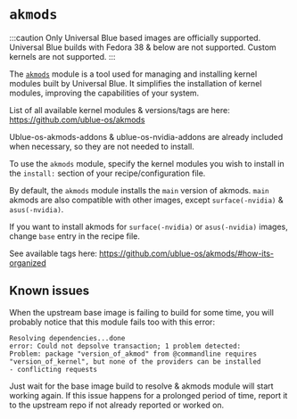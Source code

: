 # `akmods`

:::caution
Only Universal Blue based images are officially supported. Universal Blue builds with Fedora 38 & below are not supported. Custom kernels are not supported.
:::

The [`akmods`](https://github.com/ublue-os/akmods) module is a tool used for managing and installing kernel modules built by Universal Blue. It simplifies the installation of kernel modules, improving the capabilities of your system.

List of all available kernel modules & versions/tags are here:   
https://github.com/ublue-os/akmods

Ublue-os-akmods-addons & ublue-os-nvidia-addons are already included when necessary, so they are not needed to install.

To use the `akmods` module, specify the kernel modules you wish to install in the `install:` section of your recipe/configuration file.

By default, the `akmods` module installs the `main` version of akmods.
`main` akmods are also compatible with other images, except `surface(-nvidia)` & `asus(-nvidia)`.

If you want to install akmods for `surface(-nvidia)` or `asus(-nvidia)` images, change `base` entry in the recipe file.

See available tags here: https://github.com/ublue-os/akmods/#how-its-organized

## Known issues

When the upstream base image is failing to build for some time, you will probably notice that this module fails too with this error:
```
Resolving dependencies...done
error: Could not depsolve transaction; 1 problem detected:
Problem: package "version_of_akmod" from @commandline requires "version_of_kernel", but none of the providers can be installed
- conflicting requests
```

Just wait for the base image build to resolve & akmods module will start working again.
If this issue happens for a prolonged period of time, report it to the upstream repo if not already reported or worked on.
